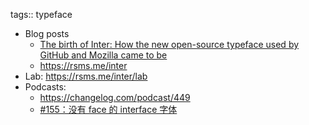 tags:: typeface

- Blog posts
	- [The birth of Inter: How the new open-source typeface used by GitHub and Mozilla came to be](https://www.figma.com/blog/the-birth-of-inter/)
	- https://rsms.me/inter
- Lab: https://rsms.me/inter/lab
- Podcasts:
	- https://changelog.com/podcast/449
	- [#155：没有 face 的 interface 字体](https://www.xiaoyuzhoufm.com/episode/60e3883ec0919d0648c06445?s=eyJ1IjogIjVmMzI2OTZkZTBmNWU3MjNiYjUzYzVmNCJ9)